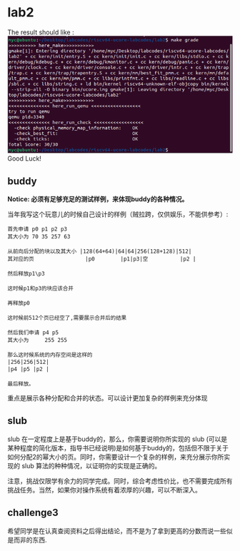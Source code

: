 # lab2
The result should like :
![result](./lab2-result.png)
Good Luck!

## buddy
**Notice: 必须有足够充足的测试样例，来体现buddy的各种情况。**

当年我写这个玩意儿的时候自己设计的样例（贼拉跨，仅供娱乐，不能供参考）:
```
首先申请 p0 p1 p2 p3
其大小为 70 35 257 63

从前向后分配的块以及其大小 |128(64+64)|64|64|256(128+128)|512|
其对应的页                |p0        |p1|p3|空          |p2 |

然后释放p1\p3

这时候p1和p3的块应该合并

再释放p0

这时候前512个页已经空了,需要展示合并后的结果

然后我们申请 p4 p5
其大小为     255 255

那么这时候系统的内存空间是这样的
|256|256|512|
|p4 |p5 |p2 | 

最后释放。
```

重点是展示各种分配和合并的状态。可以设计更加复杂的样例来充分体现

## slub

slub 在一定程度上是基于buddy的，那么，你需要说明你所实现的 slub (可以是某种程度的简化版本，指导书已经说明)是如何基于buddy的，包括但不限于关于如何分配2的幂大小的页。同时，你需要设计一个复杂的样例，来充分展示你所实现的 slub 算法的种种情况，以证明你的实现是正确的。

注意，挑战仅限学有余力的同学完成。同时，综合考虑性价比，也不需要完成所有挑战任务。当然，如果你对操作系统有着浓厚的兴趣，可以不断深入。

## challenge3
希望同学是在认真查阅资料之后得出结论，而不是为了拿到更高的分数而说一些似是而非的东西.


